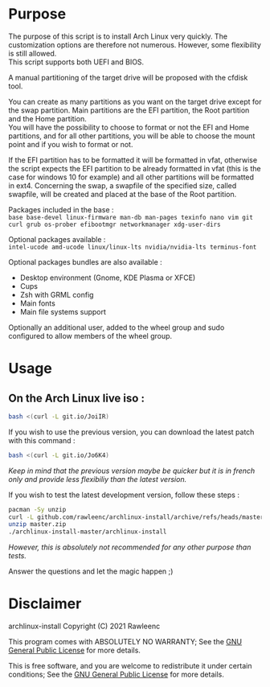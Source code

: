 # Purpose

The purpose of this script is to install Arch Linux very quickly. The customization options are therefore not numerous. However, some flexibility is still allowed.  
This script supports both UEFI and BIOS.  

A manual partitioning of the target drive will be proposed with the cfdisk tool.

You can create as many partitions as you want on the target drive except for the swap partition. Main partitions are the EFI partition, the Root partition and the Home partition.  
You will have the possibility to choose to format or not the EFI and Home partitions, and for all other partitions, you will be able to choose the mount point and if you wish to format or not.

If the EFI partition has to be formatted it will be formatted in vfat, otherwise the script expects the EFI partition to be already formatted in vfat (this is the case for windows 10 for example) and all other partitions will be formatted in ext4. Concerning the swap, a swapfile of the specified size, called swapfile, will be created and placed at the base of the Root partition.

Packages included in the base :  
`base base-devel linux-firmware man-db man-pages texinfo nano vim git curl grub os-prober efibootmgr networkmanager xdg-user-dirs`

Optional packages available :  
`intel-ucode amd-ucode linux/linux-lts nvidia/nvidia-lts terminus-font`

Optional packages bundles are also available :
- Desktop environment (Gnome, KDE Plasma or XFCE)
- Cups
- Zsh with GRML config
- Main fonts
- Main file systems support

Optionally an additional user, added to the wheel group and sudo configured to allow members of the wheel group.

# Usage

## On the Arch Linux live iso :
```bash
bash <(curl -L git.io/JoiIR)
```

If you wish to use the previous version, you can download the latest patch with this command :
```bash
bash <(curl -L git.io/Jo6K4)
```
*Keep in mind that the previous version maybe be quicker but it is in french only and provide less flexibiliy than the latest version.*

If you wish to test the latest development version, follow these steps :
```bash
pacman -Sy unzip
curl -L github.com/rawleenc/archlinux-install/archive/refs/heads/master.zip > master.zip
unzip master.zip
./archlinux-install-master/archlinux-install
```
*However, this is absolutely not recommended for any other purpose than tests.*

Answer the questions and let the magic happen ;)

# Disclaimer

archlinux-install  Copyright (C) 2021  Rawleenc  

This program comes with ABSOLUTELY NO WARRANTY; See the [GNU General Public License](LICENSE) for more details.  

This is free software, and you are welcome to redistribute it
under certain conditions; See the [GNU General Public License](LICENSE) for more details.  
